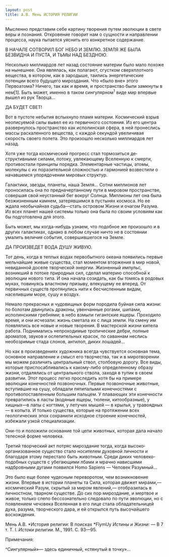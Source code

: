 ```yaml
---
layout: post
title: А.В. Мень ИСТОРИЯ РЕЛИГИИ
---
```


Мысленно представим себе картину творения путем эволюции в свете веры и
познания. Откровение говорит нам о сущности и направлении процесса,
наука пытается уяснить его конкретное содержание.

В НАЧАЛЕ СОТВОРИЛ БОГ НЕБО И ЗЕМЛЮ. ЗЕМЛЯ ЖЕ БЫЛА БЕЗВИДНА И ПУСТА, И
ТЬМЫ НАД БЕЗДНОЮ.

Несколько миллиардов лет назад состояние материи было мало похоже на
нынешнее. Она являлась, как полагают, сгустком сверх­плотного
вещества, в котором, как в зародыше, таились энергетиче­ские
потенции всего будущего мироздания. Что «было вне» этого
Первоатома? Ничего, так как и время, и пространство были
замк­нуты в нем\[1\]. Быть может, именно в таком
сингулярном<sup>1</sup> виде мир впервые вышел из рук
Творца...

ДА БУДЕТ СВЕТ\!

Вот в пустоте небытия вспыхнуло пламя материи. Космический взрыв
неописуемой силы вывел ее из первичного состояния. Из его центра
развернулось пространство как исполинская сфера, в ней пронеслись массы
раскаленного вещества, с каждой секундой уве­личивая скорость своего
полета. Это произошло несколько милли­ардов лет назад.

Хотя уже тогда космический прогресс стал тормозиться де­структивными
силами, потоку, увлекающему Вселенную к смерти, противостали
принципы порядка. Элементарные частицы, атомы, молекулы с их
поразительной сложностью и гармонией возвестили о начавшемся
упорядочении мировых структур.

Галактики, звезды, планеты, наша Земля... Сотни миллионов лет
проносилась она по предначертанному пути в мировом
пространст­ве, совершая свой неустанный бег вокруг Солнца.
Миллионы лет она была безжизненным камнем, затерявшимся в пустынях
космо­са. Но ее ждала необычайная судьба—стать островом Жизни и
очагом Разума. Из всех планет нашей системы только она была по
своим условиям как бы подготовлена для этого.

Быть может, мы когда-нибудь узнаем, что подобное же про­изошло и в
других галактиках, однако в любом случае ничто не в состоянии
умалить величия события, совершившегося на Земле.

ДА ПРОИЗВЕДЕТ ВОДА ДУШУ ЖИВУЮ.

Тот день, когда в теплых водах первобытного океана появились первые
мельчайшие живые существа, стал моментом вторжения в мир новой,
невиданной доселе творческой энергии. Жизненный импульс, возникший в
потоке природных сил, сделал материю способной к эволюции нового типа. И
она начала созидать, как бы томясь в родовых муках, повинуясь властному
призыву, влекущему ее вперед. От первичных существ протянулись нити к
бесчислен­ным видам, населившим море, сушу и воздух.

Немало прекрасных и чудовищных форм породила буйная сила жизни: по
болотам двинулись драконы, увенчанные рогами, шипа­ми,
исполинскими гребнями; в небо взмыли гигантские ящеры.
Проходило время, и они исчезали: жизнь сметала их с лица земли. На
смену им появлялись все новые и новые творения. В мастерской жизни
кипела работа. Поднимались непроходимые тропические дебри, полные
ароматов, звуков и ослепительных красок, по саван­нам неслись
необозримые стада слонов, антилоп, диких лошадей...

Но как в произведениях художника всегда чувствуется основная тема,
основное направление и смысл его творчества, так и в миротворении
мы можем различить центральный ствол, столбовую дорогу. Все виды,
которые приспосабливались к какому-либо опре­деленному образу
жизни, отдалялись от центрального ствола, захо­дя в тупик в своем
развитии. Этот процесс легко проследить хотя бы на примере эволюции
конечностей позвоночных. Первые позво­ночные животные, вступившие на
сушу, обладали пятипалыми конечностями с противопоставленным большим
пальцем. У плава­ющих эти конечности превратились в ласты (водяные
ящеры, тюлени, китообразные), у хищных—в лапы с когтями, у летучих
мышей — в крылья, у травоядных — в копыта. И только существа, которые
на протяжении всех геологических эпох сохранили исход­ное строение
конечностей, избежали узкой специализации.

Они-то и положили основание той цепи животных, которая дала начало
телесной форме человека.

Третий творческий акт потряс мироздание тогда, когда
высоко­организованное существо стало носителем
духовной личности и благодаря этому перестало быть животным. Среди
диких человеко- подобных существ с убегающими лбами и мрачно нависшими
надбровными дугами появился Homo Sapiens — Человек Разум­ный...

Это было еще более чудесным переворотом, чем возникновение жизни.
Впервые в истории планеты та Сила, которая движет мира­ми,—
космический Разум, скрытый за миром явлений,— отобрази­лась в
личностном, тварном существе. До сих пор мироздание, и мертвое и
живое, только слепо бессознательно следовало по пути эволюции, но с
появлением чечовека Вселенная в его лице стала обладательницей духа,
разума, творческого дара, и ей открылся путь высочайшего восхождения.

Мень А.В. *История религии: В поисках *FîymUy *Истины и Жизни:* — В 7 т.
T. I. *Истоки религии.* М., 1991. С. 93—95.

Примечания:

^Сингулярный»— здесь единичный, «стянутый в точку»...

